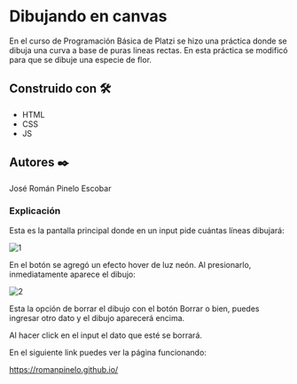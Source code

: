 # Dibujando en canvas 

En el curso de Programación Básica de Platzi se hizo una práctica donde se dibuja una curva a base de puras lineas rectas. En esta práctica se modificó para que se dibuje una especie de flor.


## Construido con 🛠️

* HTML
* CSS
* JS


## Autores ✒️

José Román Pinelo Escobar


### Explicación

Esta es la pantalla principal donde en un input pide cuántas líneas dibujará:

![1](https://user-images.githubusercontent.com/71656431/107075308-8dbf6300-67af-11eb-83d3-729a0140577e.jpg)


En el botón se agregó un efecto hover de luz neón. Al presionarlo, inmediatamente aparece el dibujo:

![2](https://user-images.githubusercontent.com/71656431/107075378-a4fe5080-67af-11eb-91ce-c96589681cf1.jpg)

Esta la opción de borrar el dibujo con el botón Borrar o bien, puedes ingresar otro dato y el dibujo aparecerá encima.

Al hacer click en el input el dato que esté se borrará.


En el siguiente link puedes ver la página funcionando: 

https://romanpinelo.github.io/